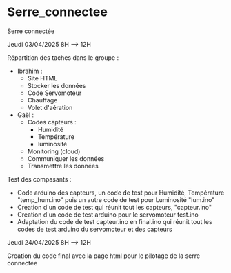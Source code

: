 # Serre_connectee
Serre connectée 

Jeudi 03/04/2025 8H --> 12H

Répartition des taches dans le groupe :
- Ibrahim :
  - Site HTML
  - Stocker les données
  - Code Servomoteur
  - Chauffage
  - Volet d'aération
- Gaël :
  - Codes capteurs :
    - Humidité
    - Température
    - luminosité
  - Monitoring (cloud)
  - Communiquer les données
  - Transmettre les données


Test des compasants :
 - Code arduino des capteurs, un code de test pour Humidité, Température "temp_hum.ino" puis un autre code de test pour Luminosité "lum.ino"
 - Creation d'un code de test qui réunit tout les capteurs, "capteur.ino"
 - Creation d'un code de test arduino pour le servomoteur test.ino
 - Adaptation du code de test capteur.ino en final.ino qui réunit tout les codes de test arduino du servomoteur et des capteurs

Jeudi 24/04/2025 8H --> 12H

Creation du code final avec la page html pour le pilotage de la serre connectée 
